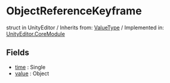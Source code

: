 # ObjectReferenceKeyframe
struct in UnityEditor
 / Inherits from: <a href="https://docs.unity3d.com/6000.0/Documentation/ScriptReference/ValueType.html" target="_blank">ValueType</a> / Implemented in: <a href="https://docs.unity3d.com/6000.0/Documentation/ScriptReference/UnityEditor.CoreModule.html" target="_blank">UnityEditor.CoreModule</a>
## Fields
- <a href="https://docs.unity3d.com/6000.0/Documentation/ScriptReference/ObjectReferenceKeyframe-time.html" target="_blank">time</a> : Single
- <a href="https://docs.unity3d.com/6000.0/Documentation/ScriptReference/ObjectReferenceKeyframe-value.html" target="_blank">value</a> : Object
